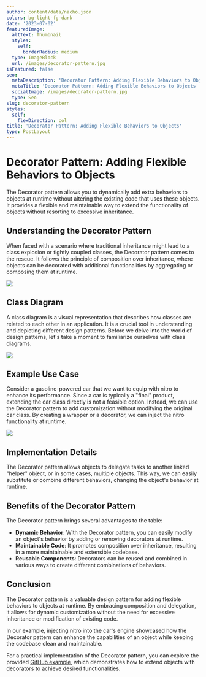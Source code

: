 ```yaml
---
author: content/data/nacho.json
colors: bg-light-fg-dark
date: '2023-07-02'
featuredImage:
  altText: Thumbnail
  styles:
    self:
      borderRadius: medium
  type: ImageBlock
  url: /images/decorator-pattern.jpg
isFeatured: false
seo:
  metaDescription: 'Decorator Pattern: Adding Flexible Behaviors to Objects.'
  metaTitle: 'Decorator Pattern: Adding Flexible Behaviors to Objects'
  socialImage: /images/decorator-pattern.jpg
  type: Seo
slug: decorator-pattern
styles:
  self:
    flexDirection: col
title: 'Decorator Pattern: Adding Flexible Behaviors to Objects'
type: PostLayout
---
```


# Decorator Pattern: Adding Flexible Behaviors to Objects

The Decorator pattern allows you to dynamically add extra behaviors to objects at runtime without altering the existing code that uses these objects. It provides a flexible and maintainable way to extend the functionality of objects without resorting to excessive inheritance.

## Understanding the Decorator Pattern

When faced with a scenario where traditional inheritance might lead to a class explosion or tightly coupled classes, the Decorator pattern comes to the rescue. It follows the principle of composition over inheritance, where objects can be decorated with additional functionalities by aggregating or composing them at runtime.

![](./images/decorator-diagram.png)

## Class Diagram

A class diagram is a visual representation that describes how classes are related to each other in an application. It is a crucial tool in understanding and depicting different design patterns. Before we delve into the world of design patterns, let's take a moment to familiarize ourselves with class diagrams.

![](./images/decorator-structure.png)

## Example Use Case

Consider a gasoline-powered car that we want to equip with nitro to enhance its performance. Since a car is typically a "final" product, extending the car class directly is not a feasible option. Instead, we can use the Decorator pattern to add customization without modifying the original car class. By creating a wrapper or a decorator, we can inject the nitro functionality at runtime.

![](./images/decorator-example.png)

## Implementation Details

The Decorator pattern allows objects to delegate tasks to another linked "helper" object, or in some cases, multiple objects. This way, we can easily substitute or combine different behaviors, changing the object's behavior at runtime.

## Benefits of the Decorator Pattern

The Decorator pattern brings several advantages to the table:

-   **Dynamic Behavior**: With the Decorator pattern, you can easily modify an object's behavior by adding or removing decorators at runtime.
-   **Maintainable Code**: It promotes composition over inheritance, resulting in a more maintainable and extensible codebase.
-   **Reusable Components**: Decorators can be reused and combined in various ways to create different combinations of behaviors.

## Conclusion

The Decorator pattern is a valuable design pattern for adding flexible behaviors to objects at runtime. By embracing composition and delegation, it allows for dynamic customization without the need for excessive inheritance or modification of existing code.

In our example, injecting nitro into the car's engine showcased how the Decorator pattern can enhance the capabilities of an object while keeping the codebase clean and maintainable.

For a practical implementation of the Decorator pattern, you can explore the provided [GitHub example](https://github.com/igloar96/byli-decorator), which demonstrates how to extend objects with decorators to achieve desired functionalities.